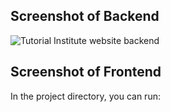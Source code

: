 
## Screenshot of Backend

![Tutorial Institute website backend](https://user-images.githubusercontent.com/68224553/107341595-30941c00-6ae5-11eb-80f6-71d9a4e908e3.PNG)

## Screenshot of Frontend

In the project directory, you can run:

